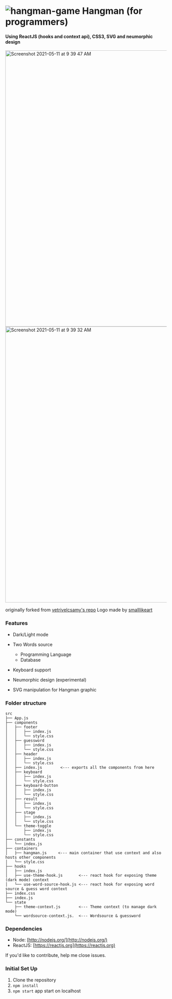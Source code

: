  #  ![hangman-game](https://user-images.githubusercontent.com/11829883/117690634-b012b380-b1d8-11eb-8db1-268afd1e6dee.png) Hangman (for programmers)
 #### Using ReactJS (hooks and context api), CSS3, SVG and neumorphic design
 <img width="860" alt="Screenshot 2021-05-11 at 9 39 47 AM" src="https://user-images.githubusercontent.com/11829883/117757013-dec27580-b23c-11eb-96e0-ea29b9e89a97.png">
<img width="860" alt="Screenshot 2021-05-11 at 9 39 32 AM" src="https://user-images.githubusercontent.com/11829883/117757004-da965800-b23c-11eb-9911-d53b2b972c20.png">

originally forked from [vetrivelcsamy's repo](https://github.com/vetrivelcsamy/reactjs-hangman "vetrivelcsamy")
 Logo made by [smalllikeart](https://www.flaticon.com/authors/smalllikeart "smalllikeart")
 
 ### Features
 - Dark/Light mode
 - Two Words source
     - Programming Language
     - Database

- Keyboard support
- Neumorphic design (experimental)
- SVG manipulation for Hangman graphic

### Folder structure
```
src
├── App.js
├── components
│   ├── footer
│   │   ├── index.js
│   │   └── style.css
│   ├── guessword
│   │   ├── index.js
│   │   └── style.css
│   ├── header
│   │   ├── index.js
│   │   └── style.css
│   ├── index.js        <--- exports all the components from here
│   ├── keyboard
│   │   ├── index.js
│   │   └── style.css
│   ├── keyboard-button
│   │   ├── index.js
│   │   └── style.css
│   ├── result
│   │   ├── index.js
│   │   └── style.css
│   ├── stage
│   │   ├── index.js
│   │   └── style.css
│   └── theme-toggle
│       ├── index.js
│       └── style.css
├── constants
│   └── index.js
├── containers
│   ├── hangman.js     <--- main container that use context and also hosts other components
│   └── style.css
├── hooks
│   ├── index.js
│   ├── use-theme-hook.js       <--- react hook for exposing theme (dark mode) context
│   └── use-word-source-hook.js <--- react hook for exposing word source & guess word context
├── index.css
├── index.js
└── state
    ├── theme-context.js        <--- Theme context (to manage dark mode)
    └── wordsource-context.js.  <--- Wordsource & guessword
```

 ### Dependencies

  - Node: [http://nodejs.org/](http://nodejs.org/)
  - ReactJS: [https://reactjs.org](https://reactjs.org)

If you'd like to contribute, help me close issues.

### Initial Set Up

1. Clone the repository
2. `npm install`
3. `npm start` app start on localhost
